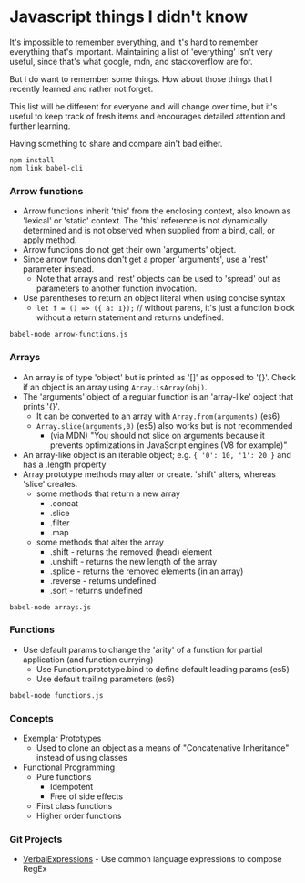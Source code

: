# Javascript things I didn't know

It's impossible to remember everything, and it's hard to remember everything that's important. Maintaining a list of 'everything' isn't very useful, since that's what google, mdn, and stackoverflow are for. 

But I do want to remember some things. How about those things that I recently learned and rather not forget.

This list will be different for everyone and will change over time, but it's useful to keep track of fresh items and encourages detailed attention and further learning.

Having something to share and compare ain't bad either.

```
npm install
npm link babel-cli
```

### Arrow functions

* Arrow functions inherit 'this' from the enclosing context, also known as 'lexical' or 'static' context. The 'this' reference is not dynamically determined and is not observed when supplied from a bind, call, or apply method.
* Arrow functions do not get their own 'arguments' object.
* Since arrow functions don't get a proper 'arguments', use a 'rest' parameter instead.
   * Note that arrays and 'rest' objects can be used to 'spread' out as parameters to another function invocation.
* Use parentheses to return an object literal when using concise syntax
   * `let f = () => ({ a: 1});` // without parens, it's just a function block without a return statement and returns undefined.

```
babel-node arrow-functions.js
```


### Arrays

* An array is of type 'object' but is printed as '[]' as opposed to '{}'. Check if an object is an array using `Array.isArray(obj)`.
* The 'arguments' object of a regular function is an 'array-like' object that prints '{}'. 
   * It can be converted to an array with `Array.from(arguments)` (es6)
   * `Array.slice(arguments,0)` (es5) also works but is not recommended
      * (via MDN) "You should not slice on arguments because it prevents optimizations in JavaScript engines (V8 for example)"
* An array-like object is an iterable object; e.g. `{ '0': 10, '1': 20 }` and has a .length property
* Array prototype methods may alter or create. 'shift' alters, whereas 'slice' creates.
   * some methods that return a new array
      * .concat
      * .slice
      * .filter
      * .map
   * some methods that alter the array
      * .shift - returns the removed (head) element
      * .unshift - returns the new length of the array
      * .splice - returns the removed elements (in an array)
      * .reverse - returns undefined
      * .sort - returns undefined

```
babel-node arrays.js
```

### Functions

* Use default params to change the 'arity' of a function for partial application (and function currying)
   * Use Function.prototype.bind to define default leading params (es5)
   * Use default trailing parameters (es6)

```
babel-node functions.js
```

### Concepts

* Exemplar Prototypes
   * Used to clone an object as a means of "Concatenative Inheritance" instead of using classes
* Functional Programming
   * Pure functions 
      * Idempotent
      * Free of side effects
   * First class functions
   * Higher order functions 

### Git Projects

* [VerbalExpressions](https://github.com/VerbalExpressions/JSVerbalExpressions) - Use common language expressions to compose RegEx

